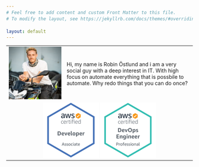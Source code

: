 ```yaml
---
# Feel free to add content and custom Front Matter to this file.
# To modify the layout, see https://jekyllrb.com/docs/themes/#overriding-theme-defaults

layout: default
---
```


<table class=".is-borderless">
  <tr>
    <td>
        <img src="/assets/img/me.jpg">
    </td>
    <td>
        Hi, my name is Robin Östlund and i am a very social guy with a deep interest in IT. With high focus on automate everything that is possbile to automate. Why redo things that you can do once?
    </td>
  </tr>
  <tr>
    <td colspan="2">
        <center>
            <img src="/assets/img/badge-aws-developer-associate.png" width="150px">
            <img src="/assets/img/badge-aws-devops-engineer-professional.png" width="150px">
        </center>
    </td>
  </tr>
</table>

<!-- <h1> Last Blog Post</h1>
<h2>{{ site.posts.last.title }}</h2>
{{ site.posts.last.content }} -->